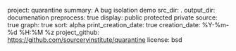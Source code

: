 project: quarantine
summary: A bug isolation demo
src_dir: .
output_dir: documenation
preprocess: true
display: public
         protected
         private
source: true
graph: true
sort: alpha
print_creation_date: true
creation_date: %Y-%m-%d %H:%M %z
project_github: https://github.com/sourceryinstitute/quarantine
license: bsd
